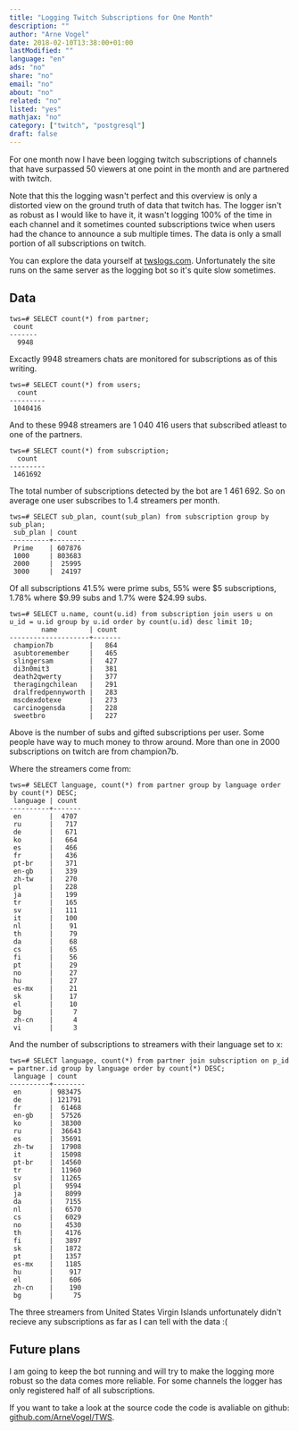 ```yaml
---
title: "Logging Twitch Subscriptions for One Month"
description: ""
author: "Arne Vogel"
date: 2018-02-10T13:38:00+01:00
lastModified: ""
language: "en"
ads: "no"
share: "no"
email: "no"
about: "no"
related: "no"
listed: "yes"
mathjax: "no"
category: ["twitch", "postgresql"]
draft: false
---
```


For one month now I have been logging twitch subscriptions of channels that have surpassed 50 viewers at one point in the month and are partnered with twitch.

Note that this the logging wasn't perfect and this overview is only a distorted view on the ground truth of data that twitch has. The logger isn't as robust as I would like to have it, it wasn't logging 100% of the time in each channel and it sometimes counted subscriptions twice when users had the chance to announce a sub multiple times. The data is only a small portion of all subscriptions on twitch.

You can explore the data yourself at [twslogs.com](https://twslogs.com/). Unfortunately the site runs on the same server as the logging bot so it's quite slow sometimes.

## Data
	tws=# SELECT count(*) from partner;
	 count
	-------
	  9948

Excactly 9948 streamers chats are monitored for subscriptions as of this writing. 

	tws=# SELECT count(*) from users;
	  count
	---------
	 1040416
	 
And to these 9948 streamers are 1 040 416 users that subscribed atleast to one of the partners.

	tws=# SELECT count(*) from subscription;
	  count
	---------
	 1461692
 
The total number of subscriptions detected by the bot are 1 461 692. So on average one user subscribes to 1.4 streamers per month.

	tws=# SELECT sub_plan, count(sub_plan) from subscription group by sub_plan;
	 sub_plan | count
	----------+--------
	 Prime    | 607876
	 1000     | 803683
	 2000     |  25995
	 3000     |  24197

Of all subscriptions 41.5% were prime subs, 55% were $5 subscriptions, 1.78% where $9.99 subs and 1.7% were $24.99 subs.

	tws=# SELECT u.name, count(u.id) from subscription join users u on u_id = u.id group by u.id order by count(u.id) desc limit 10;
			name        | count
	--------------------+-------
	 champion7b         |   864
	 asubtoremember     |   465
	 slingersam         |   427
	 di3n0mit3          |   381
	 death2qwerty       |   377
	 theragingchilean   |   291
	 dralfredpennyworth |   283
	 mscdexdotexe       |   273
	 carcinogensda      |   228
	 sweetbro           |   227

Above is the number of subs and gifted subscriptions per user. Some people have way to much money to throw around. More than one in 2000 subscriptions on twitch are from champion7b.
	
Where the streamers come from:

	tws=# SELECT language, count(*) from partner group by language order by count(*) DESC;
	 language | count
	----------+-------
	 en       |  4707
	 ru       |   717
	 de       |   671
	 ko       |   664
	 es       |   466
	 fr       |   436
	 pt-br    |   371
	 en-gb    |   339
	 zh-tw    |   270
	 pl       |   228
	 ja       |   199
	 tr       |   165
	 sv       |   111
	 it       |   100
	 nl       |    91
	 th       |    79
	 da       |    68
	 cs       |    65
	 fi       |    56
	 pt       |    29
	 no       |    27
	 hu       |    27
	 es-mx    |    21
	 sk       |    17
	 el       |    10
	 bg       |     7
	 zh-cn    |     4
	 vi       |     3
	 
And the number of subscriptions to streamers with their language set to x:

	tws=# SELECT language, count(*) from partner join subscription on p_id = partner.id group by language order by count(*) DESC;
	 language | count
	----------+--------
	 en       | 983475
	 de       | 121791
	 fr       |  61468
	 en-gb    |  57526
	 ko       |  38300
	 ru       |  36643
	 es       |  35691
	 zh-tw    |  17908
	 it       |  15098
	 pt-br    |  14560
	 tr       |  11960
	 sv       |  11265
	 pl       |   9594
	 ja       |   8099
	 da       |   7155
	 nl       |   6570
	 cs       |   6029
	 no       |   4530
	 th       |   4176
	 fi       |   3897
	 sk       |   1872
	 pt       |   1357
	 es-mx    |   1185
	 hu       |    917
	 el       |    606
	 zh-cn    |    190
	 bg       |     75

The three streamers from United States Virgin Islands unfortunately didn't recieve any subscriptions as far as I can tell with the data :( 

## Future plans

I am going to keep the bot running and will try to make the logging more robust so the data comes more reliable. For some channels the logger has only registered half of all subscriptions. 

If you want to take a look at the source code the code is avaliable on github: [github.com/ArneVogel/TWS](https://github.com/ArneVogel/TWS).